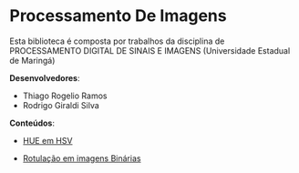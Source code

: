 # Processamento De Imagens

Esta biblioteca é composta por trabalhos da disciplina de PROCESSAMENTO DIGITAL DE SINAIS E IMAGENS (Universidade Estadual de Maringá)

**Desenvolvedores**:
* Thiago Rogelio Ramos
* Rodrigo Giraldi Silva

**Conteúdos**:

* [HUE em HSV](https://github.com/thiagorogelio/ProcessamentoDeImagens/tree/master/HUEinHSV)

* [Rotulação em imagens Binárias](https://github.com/rodrigogiraldi/areaObjetos)

